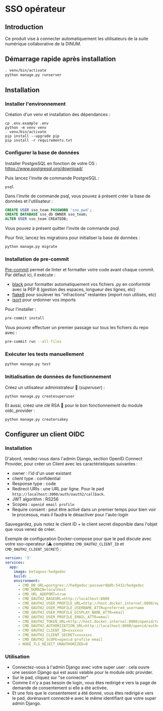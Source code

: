 # SSO opérateur

## Introduction

Ce produit vise à connecter automatiquement les utilisateurs de la suite numérique collaborative de la DINUM.

## Démarrage rapide après installation

```bash
. venv/bin/activate
python manage.py runserver
```

## Installation

### Installer l'environnement

Création d'un venv et installation des dépendances : 

```
cp .env.example .env
python -m venv venv 
. venv/bin/activate
pip install --upgrade pip
pip install -r requirements.txt
```

### Configurer la base de données

Installer PostgreSQL en fonction de votre OS : https://www.postgresql.org/download/

Puis lancez l'invite de commande PostgreSQL :

```
psql
```

Dans l'invite de commande psql, vous pouvez à présent créer la base de données et l'utilisateur :

```sql
CREATE USER sso_team PASSWORD 'sso_pwd';
CREATE DATABASE sso_db OWNER sso_team;
ALTER USER sso_team CREATEDB;
```

Vous pouvez à présent quitter l'invite de commande psql.

Pour finir, lancez les migrations pour initialiser la base de données :

```bash
python manage.py migrate
```

### Installation de pre-commit

[Pre-commit](https://pre-commit.com/) permet de linter et formatter votre code avant chaque commit. Par défaut ici, il exécute :

- [black](https://github.com/psf/black) pour formatter automatiquement vos fichiers .py en conformité avec la PEP 8 (gestion des espaces, longueur des lignes, etc)
- [flake8](https://github.com/pycqa/flake8) pour soulever les "infractions" restantes (import non utilisés, etc)
- [isort](https://github.com/pycqa/isort) pour ordonner vos imports

Pour l'installer :

```bash
pre-commit install
```

Vous pouvez effectuer un premier passage sur tous les fichiers du repo avec :

```bash
pre-commit run --all-files
```

### Exécuter les tests manuellement

```bash
python manage.py test
```

### Initialisation de données de fonctionnement

Créez un utilisateur administrateur 🫅 (_superuser_) :

```
python manage.py createsuperuser
```

Et aussi, créez une clé RSA 🔑 pour le bon fonctionnement du module oidc_provider :

```
python manage.py creatersakey
```

## Configurer un client OIDC

### Installation

D'abord, rendez-vous dans l'admin Django, section OpenID Connect Provider, pour créer un Client avec les caractéristiques suivantes : 

- owner : l'id d'un user existant
- client type : confidential
- Response type : code
- Redirect URIs : une URL par ligne. Pour le pad `http://localhost:3000/auth/oauth2/callback`.
- JWT algorithm : RS256
- Scopes : `openid email profile`
- Require consent : peut être activé dans un premier temps pour bien voir le processus, mais il faudra le désactiver pour l'auto-login

Sauvegardez, puis notez le client ID + le client secret disponible dans l'objet que vous venez de créer.

Exemple de configuration Docker-compose pour que le pad discute avec votre sso-operateur (:warning: complétez `CMD_OAUTH2_CLIENT_ID` et `CMD_OAUTH2_CLIENT_SECRET`) : 

```yaml
version: '3'
services:
  app:
    image: betagouv-hedgedoc
    build: .
    environment:
      - CMD_DB_URL=postgres://hedgedoc:password@db:5432/hedgedoc
      - CMD_DOMAIN=localhost
      - CMD_URL_ADDPORT=true
      - CMD_OAUTH2_BASEURL=http://localhost:8000
      - CMD_OAUTH2_USER_PROFILE_URL=http://host.docker.internal:8000/openid/userinfo
      - CMD_OAUTH2_USER_PROFILE_USERNAME_ATTR=preferred_username
      - CMD_OAUTH2_USER_PROFILE_DISPLAY_NAME_ATTR=email
      - CMD_OAUTH2_USER_PROFILE_EMAIL_ATTR=email
      - CMD_OAUTH2_TOKEN_URL=http://host.docker.internal:8000/openid/token
      - CMD_OAUTH2_AUTHORIZATION_URL=http://localhost:8000/openid/authorize
      - CMD_OAUTH2_CLIENT_ID=xxxxxxx
      - CMD_OAUTH2_CLIENT_SECRET=xxxxxxx
      - CMD_OAUTH2_SCOPE=openid profile email
      - NODE_TLS_REJECT_UNAUTHORIZED=0
```
### Utilisation

- Connectez-vous à l'admin Django avec votre super user : cela ouvre une session Django qui est aussi valable pour le module oidc provider.
- Sur le pad, cliquez sur "se connecter"
- Comme il n'y a pas besoin de login, vous êtes redirigé·e vers la page de demande de consentement si elle a été activée.
- Et une fois que le consentement a été donné, vous êtes redirigé·e vers le pad, dorénavant connecté·e avec le même identifiant que votre super admin Django.
